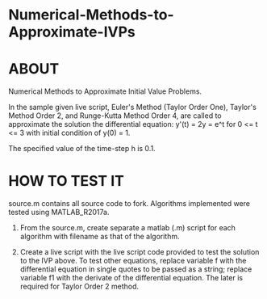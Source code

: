 # Numerical-Methods-to-Approximate-IVPs 

# ABOUT # 
Numerical Methods to Approximate Initial Value Problems. 

In the sample given live script, Euler's Method (Taylor Order One), Taylor's Method Order 2, and Runge-Kutta Method Order 4, are called to approximate the solution the differential equation:   y'(t) = 2y = e^t  for  0 <= t <= 3  with initial condition of y(0) = 1. 

The specified value of the time-step h is 0.1. 

# HOW TO TEST IT #
source.m contains all source code to fork. Algorithms implemented were tested using MATLAB_R2017a.

1) From the source.m, create separate a matlab (.m) script for each algorithm with filename as that of the algorithm.

2) Create a live script with the live script code provided to test the solution to the IVP above. To test other equations, replace
variable f with the differential equation in single quotes to be passed as a string; replace variable f1 with the derivate of the differential equation. The later is required for Taylor Order 2 method. 




